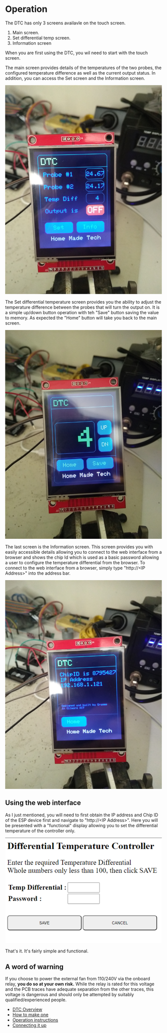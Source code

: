# Operation

The DTC has only 3 screens availavle on the touch screen.

1. Main screen.
2. Set differential temp screen.
3. Information screen

When you are first using the DTC, you wil need to start with the touch screen.

The main screen provides details of the temperatures of the two probes, the configured temperature difference as well as the current output status. In addition, you can access the Set screen and the Information screen.

![Main screen](/Images/DTCMainScreen.png)

The Set differential temperature screen provides you the ability to adjust the temperature difference between the probes that will turn the output on. It is a simple up/down button operation with teh "Save" button saving the value to memory. As expected the "Home" button will take you back to the main screen.

![Set Differential Temperature Screen](/Images/DTCChangeTemp.png)

The last screen is the Information screen. This screen provides you with easily accessible details allowing you to connect to the web interface from a browser and shows the chip Id which is used as a basic password allowing a user to configure the temperature differential from the browser. To connect to the web interface from a browser, simply type "http://\<IP Address>" into the address bar. 

![Information Screen](/Images/DTCInfoScreen.png)

## Using the web interface

As I just mentioned, you will need to first obtain the IP address and Chip ID of the ESP device first and navigate to "http://\<IP Address>". Here you will be presented with a "functional" display allowing you to set the differential temperature of the controller only. 

![Web Interface](/Images/WebInterface.png)

That's it. It's fairly simple and functional.

## A word of warning

If you choose to power the external fan from 110/240V via the onboard relay, **you do so at your own risk.** While the relay is rated for this voltage and the PCB traces have adequate separation from the other traces, this voltage is dangerous and should only be attempted by suitably qualified/experienced people.

- [DTC Overview](/README.md)
- [How to make one](/HowToMake.md)
- [Operation instructions](/Operation.md)
- [Connecting it up](/connecting.md)

